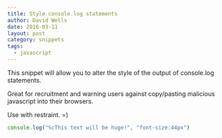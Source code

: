 ```yaml
---
title: Style console.log statements
author: David Wells
date: 2016-03-11
layout: post
category: snippets
tags:
  - javascript
---
```


This snippet will allow you to alter the style of the output of console.log statements.

Great for recruitment and warning users against copy/pasting malicious javascript into their browsers.

Use with restraint. =)

```js
console.log("%cThis text will be huge!", "font-size:44px")
```

